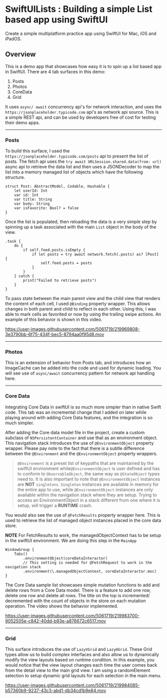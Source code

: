 # SwiftUILists : Building a simple List based app using SwiftUI
Create a simple multiplatform practice app using SwiftUI for Mac, iOS and iPadOS.

## Overview
This is a demo app that showcases how easy it is to spin up a list based app in SwiftUI. There are 4 tab surfaces in this demo:
1. Posts
2. Photos
3. CoreData
4. Grid

It uses `async/ await` concurrency api's for network interaction, and uses the `https://jsonplaceholder.typicode.com` api's as network api source. 
This is a simple REST api, and can be used by developers free of cost for testing their demo apps. 

---

### Posts

To build this surface, I used the `https://jsonplaceholder.typicode.com/posts` api to present the list of posts. The fetch api uses the 
`try await URLSession.shared.data(from: url)` async api to retrieve the data list and then uses a JSONDecoder to map the list into a memory managed
list of objects which have the following structure.

```
struct Post: AbstractModel, Codable, Hashable {
    let userId: Int
    var id: Int
    var title: String
    var body: String
    var isFavorite: Bool? = false
}
```

Once the list is populated, then reloading the data is a very simple step by spinning up a task associated with the main `List` object in the body of the view.

```
.task {
    do {
        if self.feed.posts.isEmpty {
            if let posts = try await network.fetch(.posts) as? [Post] {
                self.feed.posts = posts
            }
        }
    } catch {
        print("Failed to retrieve posts")
    }
}
```

To pass state between the main parent view and the child view that renders the content of each cell, I used `@Binding` property wrapper. This allows changes in both parent and child to reflect in each other. Using this, I was able to mark cells as favorited or now by using the trailing swipe actions. An example of this behavior is shown in this video.

https://user-images.githubusercontent.com/5061719/219969808-3e3790bb-6f75-434f-bec5-8794aa0f95d8.mov

---

### Photos

This is an extension of behavior from Posts tab, and introduces how an ImageCache can be added into the code and used for dynamic loading. You will see use of `async/await` concurrency pattern for network api handling here. 

---

### Core Data

Integrating Core Data in swiftUI is so much more simpler than in native Swift code. This tab was an incremental change that I added on later while playing around with adding Core Data features, and the integration is so much simpler. 

After adding the Core data model file in the project, create a custom subclass of `NSPersistentContainer` and use that as an environment object. This navigation stack introduces the use of `@EnvironmentObject` property wrapper. Please pay note to the fact that there is a subtle difference between the `@Environment` and the `@EnvironmentObject` property wrappers. 

> `@Environment` is a preset list of keypaths that are maintained by the swiftUI environment while`@EnvironmentObject` is user defined and has to conform to `ObservableObject`, the same way as `@StateObject` types need to. It is also important to note that `@EnvironmentObject` instances are **NOT** `singletons`. `Singleton` instances are available in memory for the entire app to use, while `@EnvironmentObject` instances are only available within the navigation stack where they are setup. Trying to access an EnvironmentObject in a stack different from one where it is setup, will trigger a **RUNTIME** crash.

You would also see the use of `@FetchResults` property wrapper here. This is used to retrieve the list of managed object instances placed in the core data store. 

**NOTE** For FetchResults to work, the managedObjectContext has to be setup in the swiftUI environment. We are doing this step in the `MainApp`

```
WindowGroup {
    Tabs()
        .environmentObject(coreDataInteractor)
        // This setting is needed for @FetchRequest to work in the navigation stack
        .environment(\.managedObjectContext, coreDataInteractor.moc)
}
```        

The Core Data sample list showcases simple mutation functions to add and delete rows from a Core Data model. There is a feature to add one row, delete one row and delete all rows. The title on the top is incremented/ decremented with the count of objects in the store on each mutation operation. The video shows the behavior implemented. 

https://user-images.githubusercontent.com/5061719/219983700-9052505e-c842-40dd-b93e-a876672c6517.mov

---

### Grid

This surface introduces the use of `LazyVGrid` and `LazyHGrid`. These Grid types allow us to build complex interfaces and also allow us to dynamically modify the view layouts based on runtime condition. In this example, you would notice that the view layout changes each time the user comes back from the detail view to the main grid view. I am using a randomElement selection to setup dynamic grid layouts for each selection in the main menu. 

https://user-images.githubusercontent.com/5061719/219984085-b57360b9-9237-43c3-abd1-db34cd1b9e84.mov


